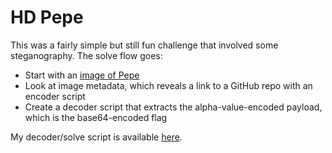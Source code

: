 # HD Pepe

This was a fairly simple but still fun challenge that involved some steganography. The solve flow goes:

* Start with an [image of Pepe](./pepe.png)
* Look at image metadata, which reveals a link to a GitHub repo with an encoder script
* Create a decoder script that extracts the alpha-value-encoded payload, which is the base64-encoded flag

My decoder/solve script is available [here](./solve.py).

